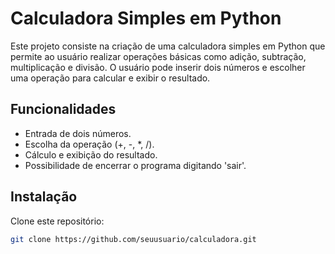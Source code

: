 # Calculadora Simples em Python

Este projeto consiste na criação de uma calculadora simples em Python que permite ao usuário realizar operações básicas como adição, subtração, multiplicação e divisão. O usuário pode inserir dois números e escolher uma operação para calcular e exibir o resultado.

## Funcionalidades

- Entrada de dois números.
- Escolha da operação (+, -, *, /).
- Cálculo e exibição do resultado.
- Possibilidade de encerrar o programa digitando 'sair'.

## Instalação

Clone este repositório:

```bash
git clone https://github.com/seuusuario/calculadora.git
